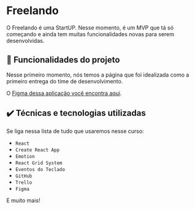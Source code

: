 
# Freelando

O Freelando é uma StartUP. 
Nesse momento, é um MVP que tá só começando e ainda tem muitas funcionalidades novas para serem desenvolvidas.

## 🔨 Funcionalidades do projeto

Nesse primeiro momento, nós temos a página que foi idealizada como a primeiro entrega do time de desenvolvimento.

O [Figma dessa aplicação você encontra aqui](https://www.figma.com/file/DGIzbfXEi27oiKzI0nGMIV/Freelando-%7C-WebApp-com-React?node-id=244%3A11524&t=J2NfqHrvVIr0jsgs-0).

## ✔️ Técnicas e tecnologias utilizadas

Se liga nessa lista de tudo que usaremos nesse curso:

- `React`
- `Create React App`
- `Emotion`
- `React Grid System`
- `Eventos do Teclado`
- `GitHub`
- `Trello`
- `Figma`

E muito mais!
